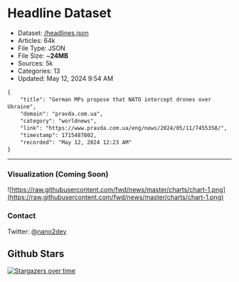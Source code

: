 # Headline Dataset

- Dataset: [/headlines.json](https://raw.githubusercontent.com/fwd/news/master/headlines.json) 
- Articles: 64k
- File Type: JSON
- File Size: ~**24MB**
- Sources: 5k
- Categories: 13
- Updated: May 12, 2024 9:54 AM

```
{
    "title": "German MPs propose that NATO intercept drones over Ukraine",
    "domain": "pravda.com.ua",
    "category": "worldnews",
    "link": "https://www.pravda.com.ua/eng/news/2024/05/11/7455358/",
    "timestamp": 1715487802,
    "recorded": "May 12, 2024 12:23 AM"
}
```

---

### Visualization (Coming Soon)

![https://raw.githubusercontent.com/fwd/news/master/charts/chart-1.png](https://raw.githubusercontent.com/fwd/news/master/charts/chart-1.png)

### Contact 

Twitter: [@nano2dev](https://twitter.com/nano2dev)

## Github Stars

[![Stargazers over time](https://starchart.cc/fwd/news.svg)](https://starchart.cc/fwd/news)
